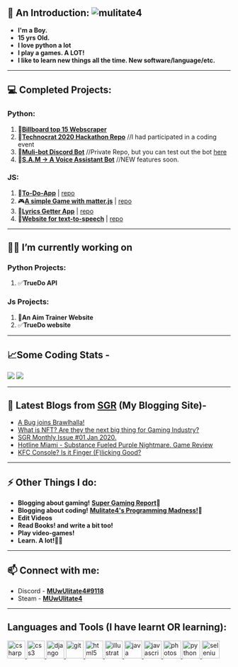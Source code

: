 ## 👋 An Introduction: <img src="https://komarev.com/ghpvc/?username=mulitate4" alt="mulitate4" />
- **I'm a Boy.**
- **15 yrs Old.**
- **I love python a lot**
- **I play a games. A LOT!**
- **I like to learn new things all the time. New software/language/etc.**

----
## 💻 Completed Projects:
### Python:
  1. 🎵[**Billboard top 15 Webscraper**](https://github.com/mulitate4/scripts_Web-Scrapers/blob/master/BillBoard_Top15.py)
  2. 🤔[**Technocrat 2020 Hackathon Repo**](https://github.com/mulitate4/hackathon_Technocrat-2020) //I had participated in a coding event
  3. 🤖[**Muli-bot Discord Bot**](https://discord.gg/9CBrq6D) //Private Repo, but you can test out the bot [here](https://discord.gg/9CBrq6D)
  4. 🤖[**S.A.M -> A Voice Assistant Bot**](https://github.com/mulitate4/S.A.M) //NEW features soon.

### JS:
  1. 📜[**To-Do-App**](https://mulitate4.github.io/webapp_To-Do/) | [repo](https://github.com/mulitate4/webapp_To-Do)
  2. 🎮[**A simple Game with matter.js**]() | [repo](https://github.com/mulitate4/webapp_Slingshot-Game)
  3. 🎵[**Lyrics Getter App**](https://mulitate4.github.io/webapp_Lyricist/) | [repo](https://github.com/mulitate4/webapp_Lyricist)
  4. 📢[**Website for text-to-speech**](https://mulitate4.github.io/webapp_Lyricist/) | [repo](https://github.com/mulitate4/webapp_TTShare)

----
## 👨‍💻 I’m currently working on
### Python Projects:
   1. ✅**TrueDo API**

### Js Projects:
   1. 🎯**An Aim Trainer Website**
   2. ✅**TrueDo website**

----
## 📈Some Coding Stats - 
<img src="https://github-readme-stats.vercel.app/api?username=mulitate4&theme=radical&show_icons=true))](https://github.com/anuraghazra/github-readme-stats" width="auto" />
<img src="https://github-readme-stats.vercel.app/api/top-langs/?username=mulitate4&theme=radical&hide_border=true&layout=compact&card_width=445" width="auto" />
 
----
## 📰 Latest Blogs from [SGR](https://www.supergamingreport.com) (My Blogging Site)-
<!-- BLOG-POST-LIST:START -->
- [A Bug joins Brawlhalla!](https://www.supergamingreport.com/2021/04/a-bug-join-brawlhalla.html)
- [What is NFT? Are they the next big thing for Gaming Industry?](https://www.supergamingreport.com/2021/02/what-is-nft-are-they-next-big-thing-for.html)
- [SGR Monthly Issue #01 Jan 2020.](https://www.supergamingreport.com/2021/02/sgr-monthly-issue-01-jan-2020.html)
- [Hotline Miami - Substance Fueled Purple Nightmare. Game Review](https://www.supergamingreport.com/2021/01/hotline-miami-game-review.html)
- [KFC Console? Is it Finger (F)licking Good?](https://www.supergamingreport.com/2020/12/is-the-kfconsole-real.html)
<!-- BLOG-POST-LIST:END -->

----
## ⚡ Other Things I do:
- **Blogging about gaming!**  __[Super Gaming Report](https://www.supergamingreport.com)📰__
- **Blogging about coding!**  __[Mulitate4's Programming Madness!](https://mulitate4.hashnode.dev/)📰__
- **Edit Videos**
- **Read Books! and write a bit too!**
- **Play video-games!**
- **Learn. A lot!👨‍🎓**

----
## 📫 Connect with me: 
- Discord - [**MUwUlitate4#9118**](https://discord.bio/p/mulitate4)
- Steam - [**MUwUlitate4**](https://steamcommunity.com/id/muwulitate4/)

----
## Languages and Tools (I have learnt OR learning):
<p align="left"> <a href="https://www.w3schools.com/cs/" target="_blank"> <img src="https://devicons.github.io/devicon/devicon.git/icons/csharp/csharp-original.svg" alt="csharp" width="40" height="40"/> </a> <a href="https://www.w3schools.com/css/" target="_blank"> <img src="https://devicons.github.io/devicon/devicon.git/icons/css3/css3-original-wordmark.svg" alt="css3" width="40" height="40"/> </a> <a href="https://www.djangoproject.com/" target="_blank"> <img src="https://devicons.github.io/devicon/devicon.git/icons/django/django-original.svg" alt="django" width="40" height="40"/> </a> <a href="https://git-scm.com/" target="_blank"> <img src="https://www.vectorlogo.zone/logos/git-scm/git-scm-icon.svg" alt="git" width="40" height="40"/> </a> <a href="https://www.w3.org/html/" target="_blank"> <img src="https://devicons.github.io/devicon/devicon.git/icons/html5/html5-original-wordmark.svg" alt="html5" width="40" height="40"/> </a> <a href="https://www.adobe.com/in/products/illustrator.html" target="_blank"> <img src="https://www.vectorlogo.zone/logos/adobe_illustrator/adobe_illustrator-icon.svg" alt="illustrator" width="40" height="40"/> </a> <a href="https://www.java.com" target="_blank"> <img src="https://devicons.github.io/devicon/devicon.git/icons/java/java-original-wordmark.svg" alt="java" width="40" height="40"/> </a> <a href="https://developer.mozilla.org/en-US/docs/Web/JavaScript" target="_blank"> <img src="https://devicons.github.io/devicon/devicon.git/icons/javascript/javascript-original.svg" alt="javascript" width="40" height="40"/> </a> <a href="https://www.photoshop.com/en" target="_blank"> <img src="https://devicons.github.io/devicon/devicon.git/icons/photoshop/photoshop-plain.svg" alt="photoshop" width="40" height="40"/> </a> <a href="https://www.python.org" target="_blank"> <img src="https://devicons.github.io/devicon/devicon.git/icons/python/python-original.svg" alt="python" width="40" height="40"/> </a> <a href="https://www.selenium.dev" target="_blank"> <img src="https://raw.githubusercontent.com/detain/svg-logos/780f25886640cef088af994181646db2f6b1a3f8/svg/selenium-logo.svg" alt="selenium" width="40" height="40"/> </a> </p
